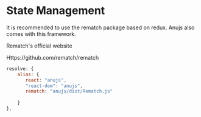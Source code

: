 # State Management

It is recommended to use the rematch package based on redux. Anujs also comes with this framework.

Rematch's official website

Https://github.com/rematch/rematch


```javascript
resolve: {
    alias: {
       react: "anujs",
       "react-dom": "anujs",
       rematch: "anujs/dist/Rematch.js"
      
    }
},
```